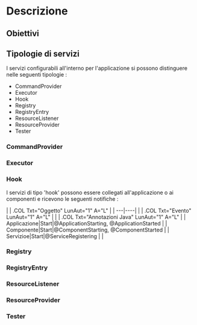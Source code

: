 # Descrizione

## Obiettivi

## Tipologie di servizi
I servizi configurabili all'interno per l'applicazione si possono distinguere nelle seguenti tipologie : 
-  CommandProvider
-  Executor
-  Hook
-  Registry
-  RegistryEntry
-  ResourceListener
-  ResourceProvider
-  Tester

### CommandProvider

### Executor

### Hook
I servizi di tipo 'hook' possono essere collegati all'applicazione o ai componenti e ricevono
le seguenti notifiche : 

| 
| .COL Txt="Oggetto" LunAut="1" A="L" |
| ---|----|
| 
| .COL Txt="Evento" LunAut="1" A="L" |
| 
| .COL Txt="Annotazioni Java" LunAut="1" A="L" |
| Applicazione|Start|@ApplicationStarting, @ApplicationStarted |
| Componente|Start|@ComponentStarting, @ComponentStarted |
| Servizioe|Start|@ServiceRegistering |
| 


### Registry

### RegistryEntry

### ResourceListener

### ResourceProvider

### Tester
